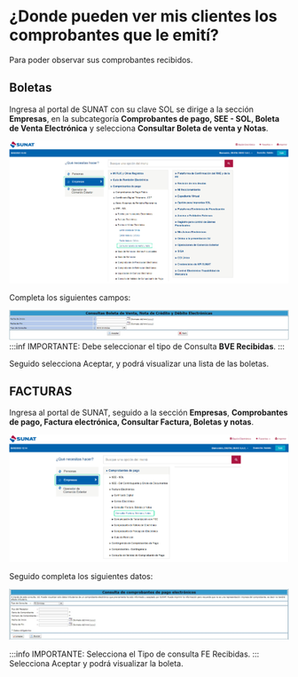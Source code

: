 # ¿Donde pueden ver mis clientes los comprobantes que le emití?

Para poder observar sus comprobantes recibidos.

## Boletas

Ingresa al portal de SUNAT con su clave SOL se dirige a la sección **Empresas**, en la subcategoría **Comprobantes de pago, SEE - SOL, Boleta de Venta Electrónica** y selecciona **Consultar Boleta de venta y Notas**.

![Alt text](img/Preguntafrecuente7b.jpg)

Completa los siguientes campos:

![Alt text](img/Preguntafrecuente8.jpg)
:::inf IMPORTANTE:
Debe seleccionar el tipo de Consulta **BVE Recibidas**.
:::

Seguido selecciona Aceptar, y podrá visualizar una lista de las boletas.

## FACTURAS

Ingresa al portal de SUNAT, seguido a la sección **Empresas**, **Comprobantes de pago, Factura electrónica, Consultar Factura, Boletas y notas**.

![Alt text](img/Preguntafrecuente4c.jpg)

Seguido completa los siguientes datos:

![Alt text](img/Preguntafrecuente9.jpg)

:::info IMPORTANTE:
Selecciona el Tipo de consulta FE Recibidas.
:::
Selecciona Aceptar y podrá visualizar la boleta.
